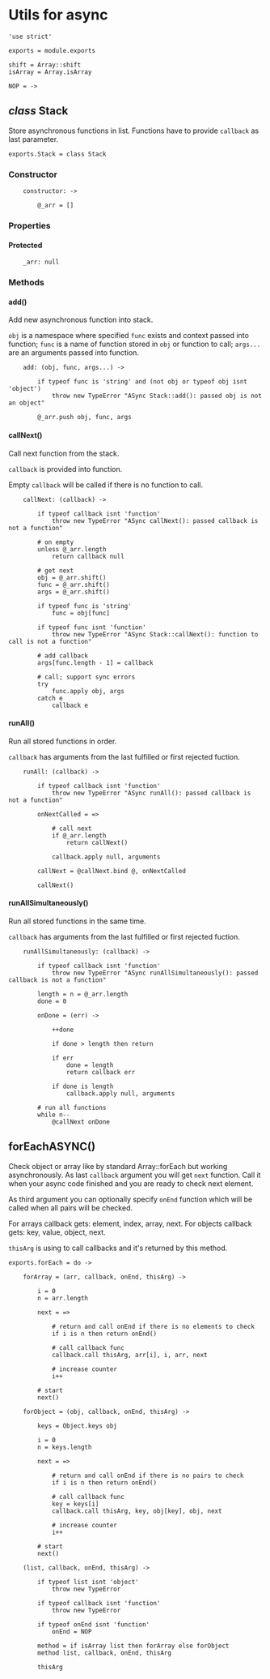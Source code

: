 Utils for async
===============

	'use strict'

	exports = module.exports

	shift = Array::shift
	isArray = Array.isArray

	NOP = ->

*class* Stack
-------------

Store asynchronous functions in list.
Functions have to provide `callback` as last parameter.

	exports.Stack = class Stack

### Constructor

		constructor: ->

			@_arr = []

### Properties

#### Protected

		_arr: null

### Methods

#### add()

Add new asynchronous function into stack.

`obj` is a namespace where specified `func` exists and context passed into function;
`func` is a name of function stored in `obj` or function to call;
`args...` are an arguments passed into function.

		add: (obj, func, args...) ->

			if typeof func is 'string' and (not obj or typeof obj isnt 'object')
				throw new TypeError "ASync Stack::add(): passed obj is not an object"

			@_arr.push obj, func, args

#### callNext()

Call next function from the stack.

`callback` is provided into function.

Empty `callback` will be called if there is no function to call.

		callNext: (callback) ->

			if typeof callback isnt 'function'
				throw new TypeError "ASync callNext(): passed callback is not a function"

			# on empty
			unless @_arr.length
				return callback null

			# get next
			obj = @_arr.shift()
			func = @_arr.shift()
			args = @_arr.shift()

			if typeof func is 'string'
				func = obj[func]

			if typeof func isnt 'function'
				throw new TypeError "ASync Stack::callNext(): function to call is not a function"

			# add callback
			args[func.length - 1] = callback

			# call; support sync errors
			try
				func.apply obj, args
			catch e
				callback e

#### runAll()

Run all stored functions in order.

`callback` has arguments from the last fulfilled or first rejected fuction.

		runAll: (callback) ->

			if typeof callback isnt 'function'
				throw new TypeError "ASync runAll(): passed callback is not a function"

			onNextCalled = =>

				# call next
				if @_arr.length
					return callNext()

				callback.apply null, arguments

			callNext = @callNext.bind @, onNextCalled

			callNext()

#### runAllSimultaneously()

Run all stored functions in the same time.

`callback` has arguments from the last fulfilled or first rejected fuction.

		runAllSimultaneously: (callback) ->

			if typeof callback isnt 'function'
				throw new TypeError "ASync runAllSimultaneously(): passed callback is not a function"

			length = n = @_arr.length
			done = 0

			onDone = (err) ->

				++done

				if done > length then return

				if err
					done = length
					return callback err

				if done is length
					callback.apply null, arguments

			# run all functions
			while n--
				@callNext onDone


forEachASYNC()
--------------

Check object or array like by standard Array::forEach but working asynchronously.
As last `callback` argument you will get `next` function. Call it when your
async code finished and you are ready to check next element.

As third argument you can optionally specify `onEnd` function which will
be called when all pairs will be checked.

For arrays callback gets: element, index, array, next.
For objects callback gets: key, value, object, next.

`thisArg` is using to call callbacks and it's returned by this method.

	exports.forEach = do ->

		forArray = (arr, callback, onEnd, thisArg) ->

			i = 0
			n = arr.length

			next = =>

				# return and call onEnd if there is no elements to check
				if i is n then return onEnd()

				# call callback func
				callback.call thisArg, arr[i], i, arr, next

				# increase counter
				i++

			# start
			next()

		forObject = (obj, callback, onEnd, thisArg) ->

			keys = Object.keys obj

			i = 0
			n = keys.length

			next = =>

				# return and call onEnd if there is no pairs to check
				if i is n then return onEnd()

				# call callback func
				key = keys[i]
				callback.call thisArg, key, obj[key], obj, next

				# increase counter
				i++

			# start
			next()

		(list, callback, onEnd, thisArg) ->

			if typeof list isnt 'object'
				throw new TypeError

			if typeof callback isnt 'function'
				throw new TypeError

			if typeof onEnd isnt 'function'
				onEnd = NOP

			method = if isArray list then forArray else forObject
			method list, callback, onEnd, thisArg

			thisArg